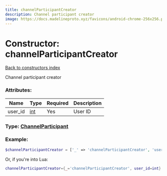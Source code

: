 ```yaml
---
title: channelParticipantCreator
description: Channel participant creator
image: https://docs.madelineproto.xyz/favicons/android-chrome-256x256.png
---
```

# Constructor: channelParticipantCreator  
[Back to constructors index](index.md)



Channel participant creator

### Attributes:

| Name     |    Type       | Required | Description |
|----------|---------------|----------|-------------|
|user\_id|[int](../types/int.md) | Yes|User ID|



### Type: [ChannelParticipant](../types/ChannelParticipant.md)


### Example:

```php
$channelParticipantCreator = ['_' => 'channelParticipantCreator', 'user_id' => int];
```  


Or, if you're into Lua:

```lua
channelParticipantCreator={_='channelParticipantCreator', user_id=int}

```


